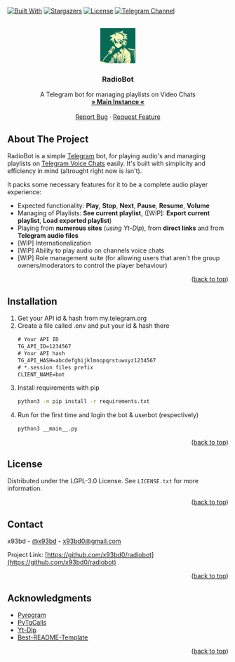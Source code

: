 <!-- Format: https://github.com/othneildrew/Best-README-Template/ -->

<a id="readme-top"></a>
[![Built With][BuiltWithPy-Badge]][BuiltWithPy-Link]
[![Stargazers][Stars-Badge]][Stars-Link]
[![License][License-Badge]][License-Link]
[![Telegram Channel][Telegram-Badge]][Telegram-Link]

<br />
<div align="center">
  <a href="https://github.com/othneildrew/Best-README-Template">
    <img src="res/pfpic.jpeg" alt="Logo" width="80" height="80">
  </a>

  <h3 align="center">RadioBot</h3>
  <p align="center">
    A Telegram bot for managing playlists on Video Chats
    <br />
    <a href="https://t.me/xradio_bot"><strong>» Main Instance «</strong></a>
    <br />
    <br />
    <a href="https://github.com/x93bd0/radiobot/issues/new?labels=bug&template=bug-report---.md">Report Bug</a>
    ·
    <a href="https://github.com/x93bd0/radiobot/issues/new?labels=enhancement&template=feature-request---.md">Request Feature</a>
  </p>
</div>

## About The Project
RadioBot is a simple [Telegram](https://telegram.org/) bot, for playing audio's and managing playlists on [Telegram Voice Chats](https://telegram.org/blog/voice-chats) easily. It's built with simplicity and efficiency in mind (altrought right now is isn't).

It packs some necessary features for it to be a complete audio player experience:
* Expected functionality: **Play**, **Stop**, **Next**, **Pause**, **Resume**, **Volume**
* Managing of Playlists: **See current playlist**, ([WIP]: **Export current playlist**, **Load exported playlist**)
* Playing from **numerous sites** (*using Yt-Dlp*), from **direct links** and from **Telegram audio files**
* [WIP] Internationalization
* [WIP] Ability to play audio on channels voice chats
* [WIP] Role management suite (for allowing users that aren't the group owners/moderators to control the player behaviour)

<p align="right">(<a href="#readme-top">back to top</a>)</p>

## Installation
1. Get your API id & hash from my.telegram.org
2. Create a file called .env and put your id & hash there
   ```env
   # Your API ID
   TG_API_ID=1234567
   # Your API hash
   TG_API_HASH=abcdefghijklmnopqrstuwxyz1234567
   # *.session files prefix
   CLIENT_NAME=bot
   ```
3. Install requirements with pip
   ```bash
   python3 -m pip install -r requirements.txt
   ```
4. Run for the first time and login the bot & userbot (respectively)
   ```bash
   python3 __main__.py
   ```

<p align="right">(<a href="#readme-top">back to top</a>)</p>

## License

Distributed under the LGPL-3.0 License. See `LICENSE.txt` for more information.

<p align="right">(<a href="#readme-top">back to top</a>)</p>

## Contact

x93bd - [@x93bd](https://t.me/x93bd) - x93bd0@gmail.com

Project Link: [https://github.com/x93bd0/radiobot](https://github.com/x93bd0/radiobot)

<p align="right">(<a href="#readme-top">back to top</a>)</p>

## Acknowledgments

* [Pyrogram](https://github.com/PyrogramMod/PyrogramMod)
* [PyTgCalls](https://github.com/pytgcalls/pytgcalls)
* [Yt-Dlp](https://github.com/yt-dlp/yt-dlp)
* [Best-README-Template](https://github.com/othneildrew/Best-README-Template/)

<p align="right">(<a href="#readme-top">back to top</a>)</p>

[BuiltWithPy-Badge]: https://img.shields.io/badge/Built_With-Python-blue?style=for-the-badge&logo=python&logoColor=white
[BuiltWithPy-Link]: https://python.org/

[Stars-Badge]: https://img.shields.io/github/stars/x93bd0/radiobot?style=for-the-badge
[Stars-Link]: https://github.com/x93bd0/radiobot/stargazers

[License-Badge]: https://img.shields.io/github/license/x93bd0/radiobot?style=for-the-badge
[License-Link]: https://github.com/x93bd0/radiobot/blob/master/LICENSE.txt

[Telegram-Badge]: https://img.shields.io/badge/Telegram_Channel-grey?style=for-the-badge&logo=telegram&logoColor=white
[Telegram-Link]: https://t.me/x93dev
